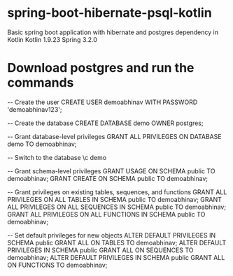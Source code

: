 # spring-boot-hibernate-psql-kotlin
Basic spring boot application with hibernate and postgres dependency in Kotlin
Kotlin 1.9.23
Spring 3.2.0

# Download postgres and run the commands
-- Create the user
CREATE USER demoabhinav WITH PASSWORD 'demoabhinav123';

-- Create the database
CREATE DATABASE demo OWNER postgres;

-- Grant database-level privileges
GRANT ALL PRIVILEGES ON DATABASE demo TO demoabhinav;

-- Switch to the database
\c demo

-- Grant schema-level privileges
GRANT USAGE ON SCHEMA public TO demoabhinav;
GRANT CREATE ON SCHEMA public TO demoabhinav;

-- Grant privileges on existing tables, sequences, and functions
GRANT ALL PRIVILEGES ON ALL TABLES IN SCHEMA public TO demoabhinav;
GRANT ALL PRIVILEGES ON ALL SEQUENCES IN SCHEMA public TO demoabhinav;
GRANT ALL PRIVILEGES ON ALL FUNCTIONS IN SCHEMA public TO demoabhinav;

-- Set default privileges for new objects
ALTER DEFAULT PRIVILEGES IN SCHEMA public GRANT ALL ON TABLES TO demoabhinav;
ALTER DEFAULT PRIVILEGES IN SCHEMA public GRANT ALL ON SEQUENCES TO demoabhinav;
ALTER DEFAULT PRIVILEGES IN SCHEMA public GRANT ALL ON FUNCTIONS TO demoabhinav;

